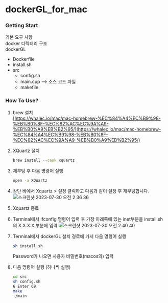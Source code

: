 # dockerGL_for_mac  
### Getting Start  
기본 요구 사항  
docker
디렉터리 구조    
dockerGL
  - Dockerfile
  - install.sh
  - src
      - config.sh
      - main.cpp  --> 소스 코드 파일
      - makefile


### How To Use?  
1. brew 설치  
   [https://whalec.io/mac/mac-homebrew-%EC%84%A4%EC%B9%98-%EB%B0%8F-%EC%82%AC%EC%9A%A9-%EB%B0%A9%EB%B2%95/](https://whalec.io/mac/mac-homebrew-%EC%84%A4%EC%B9%98-%EB%B0%8F-%EC%82%AC%EC%9A%A9-%EB%B0%A9%EB%B2%95/)  
2. XQuartz 설치
   ``` bash
   brew install --cask xquartz
   ```
     
3. 재부팅 후 다음 명령어 실행
   ``` bash
   open -a XQuartz
   ```
4. 상단 바에서 Xquartz > 설정 클릭하고 다음과 같이 설정 후 재부팅합니다.
   ![스크린샷 2023-07-30 오전 2 36 36](https://github.com/jsk0910/dockerGL_for_mac/assets/23286838/aa494dd5-018e-42a1-9798-ee969878cfb9)
  
5. Xquartz 종료
6. Terminal에서 ifconfig 명령어 입력 후 가장 아래쪽에 있는 inet부분을 install.sh의 X.X.X.X 부분에 입력
   ![스크린샷 2023-07-30 오전 2 40 40](https://github.com/jsk0910/dockerGL_for_mac/assets/23286838/a89f635e-cd6a-4c5c-ae82-1638a7943d75)

7. Terminal에서 dockerGL 설치 경로에 가서 다음 명령어 실행
   ``` bash
   sh install.sh
   ```  
   Password가 나오면 사용자 비밀번호(macos의) 입력
8. 다음 명령어 실행 (하나씩 실행)
   ``` bash
   cd src
   sh config.sh
   6 Enter 69
   make
   ./main
   ```

